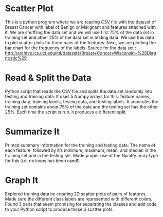 # Scatter Plot
This is a python program where we are reading CSV file with the dataset of Breast Cancer with label of Benign or Malignant and features attached with it. We are shuffling the data set and we will use first 75% of the data set in training set and other 25% of the data set in testing data. We use this data to plot scatter plots for three pairs of the features. Next, we are plotting the bar chart for the frequency of the labels.  Source for the data set : http://archive.ics.uci.edu/ml/datasets/Breast+Cancer+Wisconsin+%28Diagnostic%29

# Read & Split the Data
Python script that reads the CSV file and splits the data set randomly into testing and training data. It uses 5 Numpy arrays for this: feature names, training data, training labels, testing data, and testing labels. It seperates the training set contains about 75% of the data and the testing set has the other 25%. Each time the script is run, it produces a different split.

# Summarize It
Printed summary information for the training and testing data: The name of each feature, followed by it’s minimum, maximum, mean, and median in the training set and in the testing set. Made proper use of the NumPy array type for this (i.e. no loops has been used!)

# Graph It
Explored training data by creating 2D scatter plots of pairs of features. Made sure the different class labels are represented with different colors. Found 3 pairs that seem promising for separating the classes and add code to your Python script to produce those 3 scatter plots.
